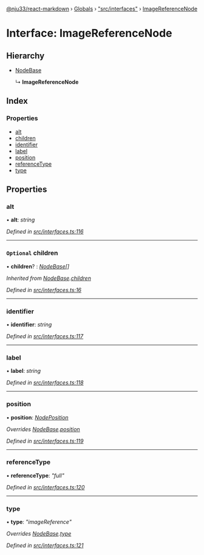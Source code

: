[@nju33/react-markdown](../README.md) › [Globals](../globals.md) › ["src/interfaces"](../modules/_src_interfaces_.md) › [ImageReferenceNode](_src_interfaces_.imagereferencenode.md)

# Interface: ImageReferenceNode

## Hierarchy

* [NodeBase](_src_interfaces_.nodebase.md)

  ↳ **ImageReferenceNode**

## Index

### Properties

* [alt](_src_interfaces_.imagereferencenode.md#alt)
* [children](_src_interfaces_.imagereferencenode.md#optional-children)
* [identifier](_src_interfaces_.imagereferencenode.md#identifier)
* [label](_src_interfaces_.imagereferencenode.md#label)
* [position](_src_interfaces_.imagereferencenode.md#position)
* [referenceType](_src_interfaces_.imagereferencenode.md#referencetype)
* [type](_src_interfaces_.imagereferencenode.md#type)

## Properties

###  alt

• **alt**: *string*

*Defined in [src/interfaces.ts:116](https://github.com/nju33/react-markdown/blob/5327386/src/interfaces.ts#L116)*

___

### `Optional` children

• **children**? : *[NodeBase](_src_interfaces_.nodebase.md)[]*

*Inherited from [NodeBase](_src_interfaces_.nodebase.md).[children](_src_interfaces_.nodebase.md#optional-children)*

*Defined in [src/interfaces.ts:16](https://github.com/nju33/react-markdown/blob/5327386/src/interfaces.ts#L16)*

___

###  identifier

• **identifier**: *string*

*Defined in [src/interfaces.ts:117](https://github.com/nju33/react-markdown/blob/5327386/src/interfaces.ts#L117)*

___

###  label

• **label**: *string*

*Defined in [src/interfaces.ts:118](https://github.com/nju33/react-markdown/blob/5327386/src/interfaces.ts#L118)*

___

###  position

• **position**: *[NodePosition](_src_interfaces_.nodeposition.md)*

*Overrides [NodeBase](_src_interfaces_.nodebase.md).[position](_src_interfaces_.nodebase.md#position)*

*Defined in [src/interfaces.ts:119](https://github.com/nju33/react-markdown/blob/5327386/src/interfaces.ts#L119)*

___

###  referenceType

• **referenceType**: *"full"*

*Defined in [src/interfaces.ts:120](https://github.com/nju33/react-markdown/blob/5327386/src/interfaces.ts#L120)*

___

###  type

• **type**: *"imageReference"*

*Overrides [NodeBase](_src_interfaces_.nodebase.md).[type](_src_interfaces_.nodebase.md#type)*

*Defined in [src/interfaces.ts:121](https://github.com/nju33/react-markdown/blob/5327386/src/interfaces.ts#L121)*
